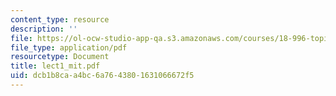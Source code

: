 ```yaml
---
content_type: resource
description: ''
file: https://ol-ocw-studio-app-qa.s3.amazonaws.com/courses/18-996-topics-in-theoretical-computer-science-internet-research-problems-spring-2002/dcb1b8caa4bc6a7643801631066672f5_lect1_mit.pdf
file_type: application/pdf
resourcetype: Document
title: lect1_mit.pdf
uid: dcb1b8ca-a4bc-6a76-4380-1631066672f5
---
```

